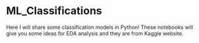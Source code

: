 # ML_Classifications
Here I will share some classification models in Python!
These notebooks will give you some ideas for EDA analysis and they are from Kaggle website.
